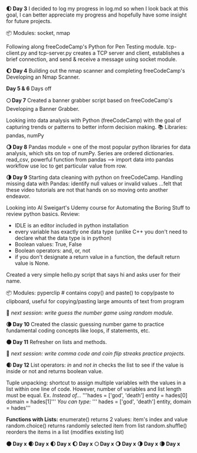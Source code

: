 **:first_quarter_moon: Day 3**
I decided to log my progress in log.md so when I look back at this goal, I can better appreciate my progress and hopefully have some insight for future projects.

:package: Modules: socket, nmap

Following along freeCodeCamp's Python for Pen Testing module.
tcp-client.py and tcp-server.py creates a TCP server and client, establishes a brief connection, and send & receive a message using socket module.


**:waxing_gibbous_moon: Day 4**
Building out the nmap scanner and completing freeCodeCamp's Developing an Nmap Scanner.

**Day 5 & 6**
Days off

**:full_moon: Day 7**
Created a banner grabber script based on freeCodeCamp's Developing a Banner Grabber.

Looking into data analysis with Python (freeCodeCamp) with the goal of capturing trends or patterns to better inform decision making.
:books: Libraries: pandas, numPy

**:waning_gibbous_moon: Day 8**
Pandas module = one of the most popular python libraries for data analysis, which sits on top of numPy.
Series are ordered dictionaries.
read_csv, powerful function from pandas --> import data into pandas workflow
use loc to get particular value from row.

**:last_quarter_moon: Day 9**
Starting data cleaning with python on freeCodeCamp.
Handling missing data with Pandas: identify null values or invalid values
...felt that these video tutorials are not that hands on so moving onto another endeavor.

Looking into Al Sweigart's Udemy course for Automating the Boring Stuff to review python basics.
Review:
- IDLE is an editor included in python installation
- every variable has exactly one data type (unlike C++ you don't need to declare what the data type is in python)
- Boolean values: True, False
- Boolean operators: and, or, not
- if you don't designate a return value in a function, the default return value is None.

Created a very simple hello.py script that says hi and asks user for their name.

:package: Modules:
pyperclip # contains copy() and paste() to copy/paste to clipboard, useful for copying/pasting large amounts of text from program

:snake: *next session: write guess the number game using random module.*

**:waning_crescent_moon: Day 10**
Created the classic guessing number game to practice fundamental coding concepts like loops, if statements, etc.

**:new_moon: Day 11**
Refresher on lists and methods.

:snake: *next session: write comma code and coin flip streaks practice projects.*

**:waxing_crescent_moon: Day 12**
List operators: *in* and *not in* checks the list to see if the value is inside or not and returns boolean value.

Tuple unpacking: shortcut to assign multiple variables with the values in a list within one line of code. However, number of variables and list length must be equal.
Ex. *Instead of...*
'''hades = ['god', 'death']
entity = hades[0]
domain = hades[1]'''
*You can type:*
''' hades = ['god', 'death']
entity, domain = hades'''

**Functions with Lists:**
enumerate() returns 2 values: item's index and value
random.choice() returns randomly selected item from list
random.shuffle() reorders the items in a list (modifies existing list)

**:new_moon: Day x**
**:waxing_crescent_moon: Day x**
**:first_quarter_moon: Day x**
**:waxing_gibbous_moon: Day x**
**:full_moon: Day x**
**:waning_gibbous_moon: Day x**
**:last_quarter_moon: Day x**
**:waning_crescent_moon: Day x**
